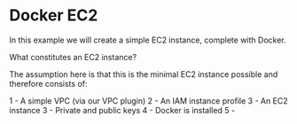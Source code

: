 # Docker EC2

In this example we will create a simple EC2 instance, complete with Docker.

What constitutes an EC2 instance?

The assumption here is that this is the minimal EC2 instance possible and 
therefore consists of:

1 - A simple VPC (via our VPC plugin)
2 - An IAM instance profile 
3 - An EC2 instance
3 - Private and public keys
4 - Docker is installed
5 - 